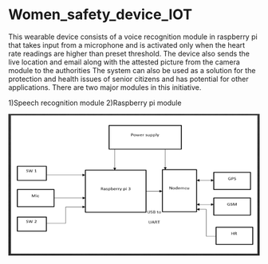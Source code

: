 # Women_safety_device_IOT
This wearable device consists of a voice recognition module in raspberry pi that takes input from a microphone and is activated only when the heart rate readings are higher than preset threshold. The device also sends the live location and email along with the attested picture from the camera module to the authorities The system can also be used as a solution for the protection and health issues of senior citizens and has potential for other applications.
There are two major modules in this initiative.

 1)Speech recognition module
 2)Raspberry pi module
 
 
![system_arch](https://github.com/lionelrodrigues/Women_safety_devicce_IOT/blob/main/images/system_architecture.png)

 
